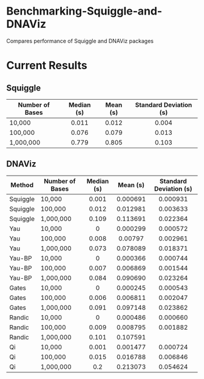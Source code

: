 # Benchmarking-Squiggle-and-DNAViz
Compares performance of Squiggle and DNAViz packages

# Current Results
## Squiggle
| Number of Bases | Median (s) | Mean (s) | Standard Deviation (s) |
| ------------- |:-------------:| :-----:| :----------------------:|
| 10,000 | 0.011 | 0.012 | 0.004 |
| 100,000 | 0.076 | 0.079 | 0.013 |
| 1,000,000 | 0.779 | 0.805 | 0.103 |
## DNAViz
| Method | Number of Bases | Median (s) | Mean (s) | Standard Deviation (s) |
| ------ | ------------- |:-------------:| :-----:| :----------------------:|
| Squiggle | 10,000 | 0.001 | 0.000691 | 0.000931 |
| Squiggle | 100,000 | 0.012 | 0.012981 | 0.003633 |
| Squiggle | 1,000,000 | 0.109 | 0.113691 | 0.022364 |
| Yau | 10,000 | 0 | 0.000299 | 0.000572 |
| Yau | 100,000 | 0.008 | 0.00797 | 0.002961 |
| Yau | 1,000,000 | 0.073 | 0.078089 | 0.018371 |
| Yau-BP | 10,000 | 0 | 0.000366 | 0.000744 |
| Yau-BP | 100,000 | 0.007 | 0.006869 | 0.001544 |
| Yau-BP | 1,000,000 | 0.084 | 0.090690 | 0.023264 |
| Gates | 10,000 | 0 | 0.000245 | 0.000543 |
| Gates | 100,000 | 0.006 | 0.006811 | 0.002047 |
| Gates | 1,000,000 | 0.091 | 0.097148 | 0.023862 |
| Randic | 10,000 | 0 | 0.000486 | 0.000660 |
| Randic | 100,000 | 0.009 | 0.008795 | 0.001882 |
| Randic | 1,000,000 | 0.101 | 0.107591 |
| Qi | 10,000 | 0.001 | 0.001477 | 0.000724 |
| Qi | 100,000 | 0.015 | 0.016788 | 0.006846 |
| Qi | 1,000,000 | 0.2 | 0.213073 | 0.054624 |
